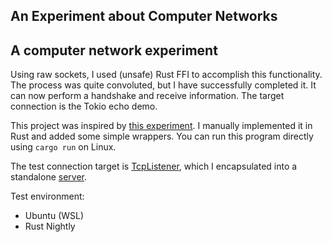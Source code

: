 ## An Experiment about Computer Networks

## A computer network experiment

Using raw sockets, I used (unsafe) Rust FFI to accomplish this functionality. The process was quite convoluted, but I have successfully completed it. It can now perform a handshake and receive information. The target connection is the Tokio echo demo.

This project was inspired by [this experiment](https://github.com/MaxXor/raw-sockets-example/blob/master/rawsockets.c). I manually implemented it in Rust and added some simple wrappers. You can run this program directly using `cargo run` on Linux.

The test connection target is [TcpListener](https://docs.rs/tokio/1.35.1/tokio/net/struct.TcpListener.html), which I encapsulated into a standalone [server](https://github.com/Anivie/tcp-test-server).

Test environment:
- Ubuntu (WSL)
- Rust Nightly